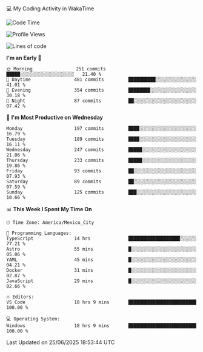 💻 My Coding Activity in WakaTime
<!--START_SECTION:waka-->
![Code Time](http://img.shields.io/badge/Code%20Time-523%20hrs%2056%20mins-blue)

![Profile Views](http://img.shields.io/badge/Profile%20Views-0-blue)

![Lines of code](https://img.shields.io/badge/From%20Hello%20World%20I%27ve%20Written-2.2%20million%20lines%20of%20code-blue)

**I'm an Early 🐤** 

```text
🌞 Morning                251 commits         █████░░░░░░░░░░░░░░░░░░░░   21.40 % 
🌆 Daytime                481 commits         ██████████░░░░░░░░░░░░░░░   41.01 % 
🌃 Evening                354 commits         ████████░░░░░░░░░░░░░░░░░   30.18 % 
🌙 Night                  87 commits          ██░░░░░░░░░░░░░░░░░░░░░░░   07.42 % 
```
📅 **I'm Most Productive on Wednesday** 

```text
Monday                   197 commits         ████░░░░░░░░░░░░░░░░░░░░░   16.79 % 
Tuesday                  189 commits         ████░░░░░░░░░░░░░░░░░░░░░   16.11 % 
Wednesday                247 commits         █████░░░░░░░░░░░░░░░░░░░░   21.06 % 
Thursday                 233 commits         █████░░░░░░░░░░░░░░░░░░░░   19.86 % 
Friday                   93 commits          ██░░░░░░░░░░░░░░░░░░░░░░░   07.93 % 
Saturday                 89 commits          ██░░░░░░░░░░░░░░░░░░░░░░░   07.59 % 
Sunday                   125 commits         ███░░░░░░░░░░░░░░░░░░░░░░   10.66 % 
```


📊 **This Week I Spent My Time On** 

```text
🕑︎ Time Zone: America/Mexico_City

💬 Programming Languages: 
TypeScript               14 hrs              ███████████████████░░░░░░   77.21 % 
Astro                    55 mins             █░░░░░░░░░░░░░░░░░░░░░░░░   05.06 % 
YAML                     45 mins             █░░░░░░░░░░░░░░░░░░░░░░░░   04.21 % 
Docker                   31 mins             █░░░░░░░░░░░░░░░░░░░░░░░░   02.87 % 
JavaScript               29 mins             █░░░░░░░░░░░░░░░░░░░░░░░░   02.66 % 

🔥 Editors: 
VS Code                  18 hrs 9 mins       █████████████████████████   100.00 % 

💻 Operating System: 
Windows                  18 hrs 9 mins       █████████████████████████   100.00 % 
```


 Last Updated on 25/06/2025 18:53:44 UTC
<!--END_SECTION:waka-->
